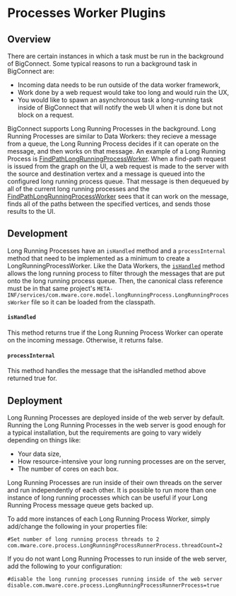 # Processes Worker Plugins

## Overview

There are certain instances in which a task must be run in the background of BigConnect. Some typical reasons to run a background task in BigConnect are:

* Incoming data needs to be run outside of the data worker framework,
* Work done by a web request would take too long and would ruin the UX,
* You would like to spawn an asynchronous task a long-running task inside of BigConnect that will notify the web UI when it is done but not block on a request.

BigConnect supports Long Running Processes in the background. Long Running Processes are similar to Data Workers: they recieve a message from a queue, the Long Running Process decides if it can operate on the message, and then works on that message. An example of a Long Running Process is [FindPathLongRunningProcessWorker](https://github.com/mware-solutions/bigconnect/blob/master/bc-common/src/main/java/com/mware/core/model/longRunningProcess/FindPathLongRunningProcessWorker.java). When a find-path request is issued from the graph on the UI, a web request is made to the server with the source and destination vertex and a message is queued into the configured long running process queue. That message is then dequeued by all of the current long running processes and the [FindPathLongRunningProcessWorker](https://github.com/mware-solutions/bigconnect/blob/master/bc-common/src/main/java/com/mware/core/model/longRunningProcess/FindPathLongRunningProcessWorker.java) sees that it can work on the message, finds all of the paths between the specified vertices, and sends those results to the UI.

## Development

Long Running Processes have an `isHandled` method and a `processInternal` method that need to be implemented as a minimum to create a LongRunningProcessWorker. Like the Data Workers, the [`isHandled`](http://localhost/java/com/mware/core/model/longRunningProcess/LongRunningProcessWorker.html#isHandled-org.json.JSONObject-) method allows the long running process to filter through the messages that are put onto the long running process queue. Then, the canonical class reference must be in that same project's `META-INF/services/com.mware.core.model.longRunningProcess.LongRunningProcessWorker` file so it can be loaded from the classpath.

#### `isHandled` <a id="ishandled"></a>

This method returns true if the Long Running Process Worker can operate on the incoming message. Otherwise, it returns false.

#### `processInternal` <a id="processinternal"></a>

This method handles the message that the isHandled method above returned true for.

## Deployment

Long Running Processes are deployed inside of the web server by default. Running the Long Running Processes in the web server is good enough for a typical installation, but the requirements are going to vary widely depending on things like:

* Your data size,
* How resource-intensive your long running processes are on the server,
* The number of cores on each box.

Long Running Processes are run inside of their own threads on the server and run independently of each other. It is possible to run more than one instance of long running processes which can be useful if your Long Running Process message queue gets backed up.

To add more instances of each Long Running Process Worker, simply add/change the following in your properties file:

```text
#Set number of long running process threads to 2
com.mware.core.process.LongRunningProcessRunnerProcess.threadCount=2
```

If you do not want Long Running Processes to run inside of the web server, add the following to your configuration:

```text
#disable the long running processes running inside of the web server
disable.com.mware.core.process.LongRunningProcessRunnerProcess=true
```


